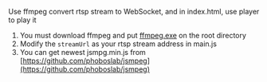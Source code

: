 Use ffmpeg convert rtsp stream to WebSocket, and in index.html, use player to play it

1. You must download ffmpeg and put [ffmpeg.exe](https://ffmpeg.zeranoe.com/builds/) on the root directory
2. Modify the `streamUrl` as your rtsp stream address in main.js
3. You can get newest jsmpg.min.js from [https://github.com/phoboslab/jsmpeg](https://github.com/phoboslab/jsmpeg)


